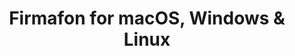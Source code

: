 ---
name: Firmafon
url: 'https://app.firmafon.dk'
category: Business
title: 'Firmafon for macOS, Windows & Linux'
key: firmafon

---
